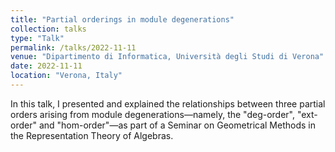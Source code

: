 ```yaml
---
title: "Partial orderings in module degenerations"
collection: talks
type: "Talk"
permalink: /talks/2022-11-11
venue: "Dipartimento di Informatica, Università degli Studi di Verona"
date: 2022-11-11
location: "Verona, Italy"
---
```


In this talk, I presented and explained the relationships between three partial orders arising from module degenerations—namely, the "deg-order", "ext-order" and "hom-order"—as part of a Seminar on Geometrical Methods in the Representation Theory of Algebras.
